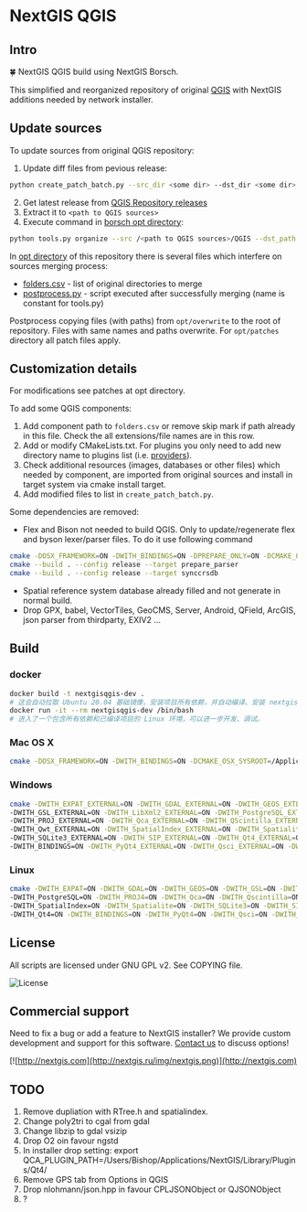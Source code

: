 # NextGIS QGIS

## Intro

:four_leaf_clover: NextGIS QGIS build using NextGIS Borsch.

This simplified and reorganized repository of original [QGIS](https://github.com/qgis/qgis)
with NextGIS additions needed by network installer.

## Update sources

To update sources from original QGIS repository:

1. Update diff files from pevious release:

```bash
python create_patch_batch.py --src_dir <some dir> --dst_dir <some dir>
```

2. Get latest release from [QGIS Repository releases](https://github.com/qgis/QGIS/releases)
3. Extract it to `<path to QGIS sources>`
4. Execute command in [borsch opt directory](https://github.com/nextgis-borsch/borsch/tree/master/opt):

```bash
python tools.py organize --src /<path to QGIS sources>/QGIS --dst_path <path to NextGIS QGIS sources>
```

In [opt directory](https://github.com/nextgis/nextgisqgis/tree/master/opt) of this
repository there is several files which interfere on
sources merging process:

* [folders.csv](https://github.com/nextgis/nextgisqgis/blob/master/opt/folders.csv) - list of original directories to merge
* [postprocess.py](https://github.com/nextgis/nextgisqgis/blob/master/opt/postprocess.py) - script executed after successfully merging (name is constant for tools.py)

Postprocess copying files (with paths) from ```opt/overwrite``` to the root of
repository. Files with same names and paths overwrite.
For ```opt/patches``` directory all patch files apply.

## Customization details

For modifications see patches at opt directory.

To add some QGIS components:

1. Add component path to `folders.csv` or remove skip mark if path already in this file. Check the all extensions/file names are in this row.
2. Add or modify CMakeLists.txt. For plugins you only need to add new directory name to plugins list (i.e. [providers](https://github.com/nextgis/nextgisqgis/blob/master/src/providers/CMakeLists.txt)).
3. Check additional resources (images, databases or other files) which needed by component, are imported from original sources and install in target system via cmake install target.
4. Add modified files to list in `create_patch_batch.py`.

Some dependencies are removed:

* Flex and Bison not needed to build QGIS. Only to update/regenerate flex and byson lexer/parser files. To do it use following command

```bash
cmake -DOSX_FRAMEWORK=ON -DWITH_BINDINGS=ON -DPREPARE_ONLY=ON -DCMAKE_OSX_SYSROOT=/Applications/Xcode.app/Contents/Developer/Platforms/MacOSX.platform/Developer/SDKs/MacOSX.sdk -DCMAKE_OSX_DEPLOYMENT_TARGET=10.14 -DWITH_PROJ_EXTERNAL=ON -DWITH_GDAL_EXTERNAL=ON -DWITH_Qt5_EXTERNAL=ON -DWITH_GEOS_EXTERNAL=ON  -DWITH_Qca_EXTERNAL=ON -DWITH_QtKeychain_EXTERNAL=ON -DWITH_SpatialIndex_EXTERNAL=ON -DWITH_SQLite3_EXTERNAL=ON -DWITH_Spatialite_EXTERNAL=ON -DWITH_LIBZIP_EXTERNAL=ON -DWITH_EXPAT_EXTERNAL=ON ..
cmake --build . --config release --target prepare_parser
cmake --build . --config release --target synccrsdb
```

* Spatial reference system database already filled and not generate in normal build.
* Drop GPX, babel, VectorTiles, GeoCMS, Server, Android, QField, ArcGIS, json parser from thirdparty, EXIV2 ...

## Build

### docker

```bash
docker build -t nextgisqgis-dev .
# 这会自动拉取 Ubuntu 20.04 基础镜像，安装项目所有依赖，并自动编译、安装 nextgisqgis 到容器内 /root/ngqgis/build/install 目录。
docker run -it --rm nextgisqgis-dev /bin/bash
# 进入了一个包含所有依赖和已编译项目的 Linux 环境，可以进一步开发、调试。
```


### Mac OS X

```bash
cmake -DOSX_FRAMEWORK=ON -DWITH_BINDINGS=ON -DCMAKE_OSX_SYSROOT=/Applications/Xcode.app/Contents/Developer/Platforms/MacOSX.platform/Developer/SDKs/MacOSX.sdk -DCMAKE_OSX_DEPLOYMENT_TARGET=10.14 -DWITH_PROJ_EXTERNAL=ON -DWITH_GDAL_EXTERNAL=ON -DWITH_Qt5_EXTERNAL=ON -DWITH_GEOS_EXTERNAL=ON  -DWITH_Qca_EXTERNAL=ON -DWITH_QtKeychain_EXTERNAL=ON -DWITH_SpatialIndex_EXTERNAL=ON -DWITH_SQLite3_EXTERNAL=ON -DWITH_Spatialite_EXTERNAL=ON -DWITH_LIBZIP_EXTERNAL=ON -DWITH_EXPAT_EXTERNAL=ON -DWITH_Qwt_EXTERNAL=ON -DWITH_QScintilla_EXTERNAL=ON -DWITH_GSL_EXTERNAL=ON ..
```

### Windows

```bash
cmake -DWITH_EXPAT_EXTERNAL=ON -DWITH_GDAL_EXTERNAL=ON -DWITH_GEOS_EXTERNAL=ON \
-DWITH_GSL_EXTERNAL=ON -DWITH_LibXml2_EXTERNAL=ON -DWITH_PostgreSQL_EXTERNAL=ON \
-DWITH_PROJ_EXTERNAL=ON -DWITH_Qca_EXTERNAL=ON -DWITH_QScintilla_EXTERNAL=ON \
-DWITH_Qwt_EXTERNAL=ON -DWITH_SpatialIndex_EXTERNAL=ON -DWITH_Spatialite_EXTERNAL=ON \
-DWITH_SQLite3_EXTERNAL=ON -DWITH_SIP_EXTERNAL=ON -DWITH_Qt4_EXTERNAL=ON \
-DWITH_BINDINGS=ON -DWITH_PyQt4_EXTERNAL=ON -DWITH_Qsci_EXTERNAL=ON -DWITH_ZLIB_EXTERNAL=ON ..
```

### Linux

```bash
cmake -DWITH_EXPAT=ON -DWITH_GDAL=ON -DWITH_GEOS=ON -DWITH_GSL=ON -DWITH_LibXml2=ON \
-DWITH_PostgreSQL=ON -DWITH_PROJ4=ON -DWITH_Qca=ON -DWITH_Qscintilla=ON -DWITH_Qwt=ON \
-DWITH_SpatialIndex=ON -DWITH_Spatialite=ON -DWITH_SQLite3=ON -DWITH_SIP=ON \
-DWITH_Qt4=ON -DWITH_BINDINGS=ON -DWITH_PyQt4=ON -DWITH_Qsci=ON -DWITH_ZLIB=ON -DWITH_BINDINGS=ON ..
```

## License

All scripts are licensed under GNU GPL v2. See COPYING file.

![License](https://img.shields.io/badge/License-GPL%20v2-blue.svg?maxAge=2592000)

## Commercial support

Need to fix a bug or add a feature to NextGIS installer? We provide custom
development and support for this software.
[Contact us](http://nextgis.ru/en/contact/) to discuss options!

[![http://nextgis.com](http://nextgis.ru/img/nextgis.png)](http://nextgis.com)

## TODO

1. Remove dupliation with RTree.h and spatialindex.
2. Change poly2tri to cgal from gdal
3. Change libzip to gdal vsizip
4. Drop O2 oin favour ngstd
5. In installer drop setting: export QCA_PLUGIN_PATH=/Users/Bishop/Applications/NextGIS/Library/Plugins/Qt4/
6. Remove GPS tab from Options in QGIS
7. Drop nlohmann/json.hpp in favour CPLJSONObject or QJSONObject 
8. ?
